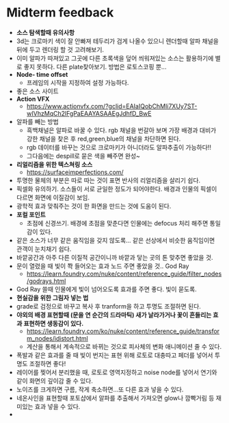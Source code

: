 # Midterm feedback
* **소스 탐색할때 유의사항**
 * 3d는 크로마키 색이 잘 안빠져 테두리가 검게 나올수 있으니 렌더할때 알파 채널을 뒤에 두고 렌더링 할 것 고려해보기.
 * 이미 알파가 따져있고 그곳에 다른 초록색을 덮어 씌워져있는 소스는 활용하기에 별로 좋지 못하다. 다른 plate찾아보기. 방법은 로토스코핑 뿐...
 * **Node- time offset**
   * 프레임의 시작을 지정하여 설정 가능하다.
 * 좋은 소스 사이트
 * **Action VFX**
   * https://www.actionvfx.com/?gclid=EAIaIQobChMIi7XUy7ST-wIVhzMqCh2lFgPaEAAYASAAEgJdhfD_BwE
* 알파를 빼는 방법
  * 흑백채널은 알파로 바꿀 수 있다. rgb 채널을 번갈아 보며 가장 배경과 대비가 강한 채널을 찾은 후 red,green,blue의 채널을 차단하면 된다.
  * rgb 데이터를 바꾸는 것으로 크로마키가 아니더라도 알파추출이 가능하다!!
  * 그다음에는 despill로 묻은 색을 빼주면 완성~
* **리얼리즘을 위한 텍스쳐링 소스**
  * https://surfaceimperfections.com/
* 투명한 물체의 부분은 따로 따는 것이 표면 반사의 리얼리즘을 살리기 쉽다.
* 픽셀화 유의하기. 소스들이 서로 균일한 정도가 되어야한다. 배경과 인물의 픽셀이 다르면 화면에 이질감이 보임.
* 광학적 효과 맞춰주는 것이 한 화면을 만드는 것에 도움이 된다.
* **포컬 포인트**
  * 초점에 신경쓰기. 배경에 초점을 맞춘다면 인물에는 defocus 처리 해주면 통일감이 있다.
* 같은 소스가 너무 같은 움직임을 갖지 않도록... 같은 선상에서 비슷한 움직임이면 관객이 눈치채기 쉽다. 
* 바깥공간과 아주 다른 이질적 공간이니까 바깥과 닿는 곳의 톤 맞추면 좋았을 것.
* 문이 열렸을 때 빛이 쫙 들어오는 효과 노드 주면 좋았을 것.. God Ray
  *  https://learn.foundry.com/nuke/content/reference_guide/filter_nodes/godrays.html
 *  God Ray 쓸때 인물에게 빛이 넘어오도록 효과를 주면 좋다. 빛이 묻도록.
 *  **현실감을 위한 그림자 넣는 법**
   *   grade로 검정으로 바꾸고 복사 후 tranform을 하고 투명도 조절하면 된다.
 * **야외의 배경 표현할때 (문을 연 순간의 드라마틱) 새가 날라가거나 꽃이 흔들리는 효과 표현하면 생동감이 있다.**
   * https://learn.foundry.com/ko/nuke/content/reference_guide/transform_nodes/idistort.html
   * 계산을 통해서 계속적으로 바뀌는 것으로 피사체의 변화 애니메이션 줄 수 있다.
 * 폭발과 같은 효과를 줄 때 빛이 번지는 표현 위해 로토로 대충따고 페더를 넣어서 투명도 조절하면 좋다!
 * 레이어를 찢어서 분리했을 때, 로토로 영역지정하고 noise node를 넣어서 연기와 같이 화면의 깊이감 줄 수 있다.
 * 노이즈를 크게하면 구름, 작게 축소하면...또 다른 효과 넣을 수 있다.
 * 네온사인을 표현할때 포토샵에서 알파를 추출해서 가져오면 glow나 깜빡거림 등 재미있는 효과 넣을 수 있다.
 * 
